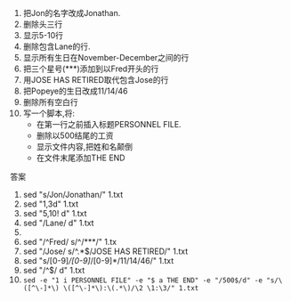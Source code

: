 1. 把Jon的名字改成Jonathan.
2. 删除头三行
3. 显示5-10行
4. 删除包含Lane的行.
5. 显示所有生日在November-December之间的行
6. 把三个星号(***)添加到以Fred开头的行
7. 用JOSE HAS RETIRED取代包含Jose的行
8. 把Popeye的生日改成11/14/46
9. 删除所有空白行
10. 写一个脚本,将:
       - 在第一行之前插入标题PERSONNEL FILE.
       - 删除以500结尾的工资
       - 显示文件内容,把姓和名颠倒
       - 在文件末尾添加THE END

答案

1. sed "s/Jon/Jonathan/" 1.txt
2. sed "1,3d" 1.txt
3. sed "5,10! d" 1.txt
4. sed "/Lane/ d" 1.txt
5.
6. sed "/^Fred/ s/^/***/" 1.tx
7. sed "/Jose/ s/^.*$/JOSE HAS RETIRED/" 1.txt
8. sed "s/[0-9]*\/[0-9]*\/[0-9]*/11\/14\/46/" 1.txt
9. sed "/^$/ d" 1.txt
10. `sed -e "1 i PERSONNEL FILE" -e "$ a THE END" -e "/500$/d" -e "s/\([^\-]*\) \([^\-]*\):\(.*\)/\2 \1:\3/" 1.txt`

